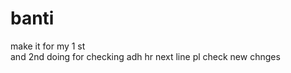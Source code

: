 # banti
make it for my 1 st 
<br>
and 2nd doing for checking adh  hr next line pl check new chnges 


